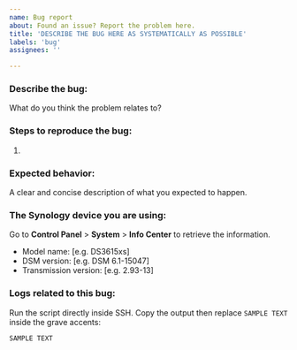 ```yaml
---
name: Bug report
about: Found an issue? Report the problem here.
title: 'DESCRIBE THE BUG HERE AS SYSTEMATICALLY AS POSSIBLE'
labels: 'bug'
assignees: ''

---
```


### Describe the bug:
What do you think the problem relates to?

### Steps to reproduce the bug:
1. 

### Expected behavior:
A clear and concise description of what you expected to happen.

### The Synology device you are using:
Go to __Control Panel__ > __System__ > __Info Center__ to retrieve the information.
- Model name: [e.g. DS3615xs]
- DSM version: [e.g. DSM 6.1-15047]
- Transmission version: [e.g. 2.93-13]

### Logs related to this bug:
Run the script directly inside SSH. Copy the output then replace `SAMPLE TEXT` inside the grave accents:

```sh
SAMPLE TEXT
```
